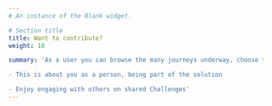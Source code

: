 ```yaml
---
# An instance of the Blank widget.

# Section title
title: Want to contribute?
weight: 10

summary: 'As a user you can browse the many journeys underway, choose those that match your interests, and connect  

- This is about you as a person, being part of the solution 

- Enjoy engaging with others on shared Challenges'  
---
```



